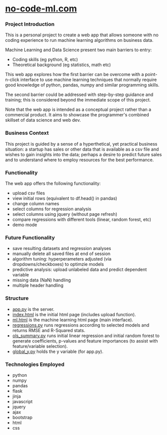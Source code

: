 # [no-code-ml.com](https://no-code-ml.com)
### Project Introduction
This is a personal project to create a web app that allows someone with no coding experience to run machine learning algorithms on business data.

Machine Learning and Data Science present two main barriers to entry:
* Coding skills (eg python, R, etc)
* Theoretical background (eg statistics, math etc)

This web app explores how the first barrier can be overcome with a point-n-click interface to use machine learning techniques that normally require good knowledge of python, pandas, numpy and similar programming skills.

The second barrier could be addressed with step-by-step guidance and training; this is considered beyond the immediate scope of this project.

Note that the web app is intended as a conceptual project rather than a commercial product. It aims to showcase the programmer's combined skillset of data science and web dev.

### Business Context
This project is guided by a sense of a hyperthetical, yet practical business situation: a startup has sales or other data that is available as a csv file and wishes to gain insights into the data; perhaps a desire to predict future sales and to understand where to employ resources for the best performance.  

### Functionality  
The web app offers the following functionality:
* upload csv files
* view initial rows (equivalent to df.head() in pandas)
* change column names
* select columns for regression analysis
* select columns using jquery (without page refresh)
* compare regressions with different tools (linear, random forest, etc)
* demo mode

### Future Functionality
* save resulting datasets and regression analyses
* manually delete all saved files at end of session
* algorithm tuning: hyperperameters adjusted (via dropdowns/checkboxes) to optimzie models
* predictive analysis: upload unlabeled data and predict dependent variable
* missing data (NaN) handling
* multiple header handling

### Structure
* [app.py](https://github.com/howardvickers/no-code-ml/blob/master/src/app.py) is the server.  
* [index.html](https://github.com/howardvickers/no-code-ml/blob/master/src/templates/index.html) is the initial html page (includes upload function).  
* [ml.html](https://github.com/howardvickers/no-code-ml/blob/master/src/templates/ml.html) is the machine learning html page (main interface).  
* [regressions.py](https://github.com/howardvickers/no-code-ml/blob/master/src/regressions.py) runs regressions according to selected models and returns RMSE and R-Squared stats.   
* [ols_summary.py](https://github.com/howardvickers/no-code-ml/blob/master/src/ols_summary.py) runs initial linear regression and initial random forest to generate coefficients, p-values and feature importances (to assist with feature/variable selection).   
* [global_y.py](https://github.com/howardvickers/no-code-ml/blob/master/src/global_y.py) holds the y variable (for app.py).   

### Technologies Employed
* python
* numpy
* pandas
* flask
* jinja
* javascript
* jquery
* ajax
* bootstrap
* html
* css
